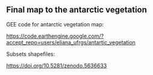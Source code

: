 ## Final map to the antarctic vegetation


GEE code for antarctic vegetation map:

https://code.earthengine.google.com/?accept_repo=users/eliana_ufrgs/antartic_vegetation

Subsets shapefiles:

https://doi.org/10.5281/zenodo.5636633

